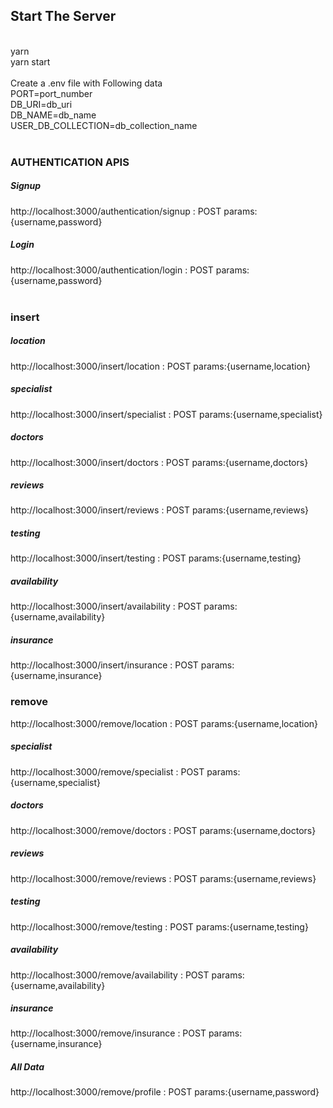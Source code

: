 <h2>Start The Server</h2><br>
yarn<br>yarn start<br><br>
Create a .env file with Following data <br>PORT=port_number<br>DB_URI=db_uri<br>DB_NAME=db_name<br>USER_DB_COLLECTION=db_collection_name<br><br>

<h3>AUTHENTICATION APIS</h3>
<h5>Signup</h5>
http://localhost:3000/authentication/signup : POST 
params:{username,password}<br>
<h5>Login</h5>
http://localhost:3000/authentication/login : POST 
params:{username,password}<br><br>

<h3>insert</h3>
<h5>location</h5>
http://localhost:3000/insert/location : POST 
params:{username,location}
<h5>specialist</h5>
http://localhost:3000/insert/specialist : POST 
params:{username,specialist}
<h5>doctors</h5>
http://localhost:3000/insert/doctors : POST 
params:{username,doctors}
<h5>reviews</h5>
http://localhost:3000/insert/reviews : POST 
params:{username,reviews}
<h5>testing</h5>
http://localhost:3000/insert/testing : POST 
params:{username,testing}
<h5>availability</h5>
http://localhost:3000/insert/availability : POST 
params:{username,availability}
<h5>insurance</h5>
http://localhost:3000/insert/insurance : POST 
params:{username,insurance}


<h3>remove</h3>
http://localhost:3000/remove/location : POST 
params:{username,location}
<h5>specialist</h5>
http://localhost:3000/remove/specialist : POST 
params:{username,specialist}
<h5>doctors</h5>
http://localhost:3000/remove/doctors : POST 
params:{username,doctors}
<h5>reviews</h5>
http://localhost:3000/remove/reviews : POST 
params:{username,reviews}
<h5>testing</h5>
http://localhost:3000/remove/testing : POST 
params:{username,testing}
<h5>availability</h5>
http://localhost:3000/remove/availability : POST 
params:{username,availability}
<h5>insurance</h5>
http://localhost:3000/remove/insurance : POST 
params:{username,insurance}
<h5>All Data</h5>
http://localhost:3000/remove/profile : POST 
params:{username,password}
